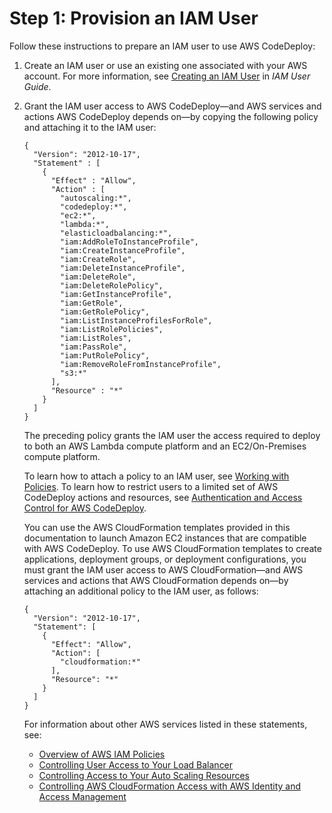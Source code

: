 # Step 1: Provision an IAM User<a name="getting-started-provision-user"></a>

Follow these instructions to prepare an IAM user to use AWS CodeDeploy:

1. Create an IAM user or use an existing one associated with your AWS account\. For more information, see [Creating an IAM User](https://docs.aws.amazon.com/IAM/latest/UserGuide/Using_SettingUpUser.html#Using_CreateUser_console) in *IAM User Guide*\.

1. Grant the IAM user access to AWS CodeDeploy—and AWS services and actions AWS CodeDeploy depends on—by copying the following policy and attaching it to the IAM user:

   ```
   {
     "Version": "2012-10-17",
     "Statement" : [
       {
         "Effect" : "Allow",
         "Action" : [
           "autoscaling:*",
           "codedeploy:*",
           "ec2:*",
           "lambda:*",
           "elasticloadbalancing:*",
           "iam:AddRoleToInstanceProfile",
           "iam:CreateInstanceProfile",
           "iam:CreateRole",
           "iam:DeleteInstanceProfile",
           "iam:DeleteRole",
           "iam:DeleteRolePolicy",
           "iam:GetInstanceProfile",
           "iam:GetRole",
           "iam:GetRolePolicy",
           "iam:ListInstanceProfilesForRole",
           "iam:ListRolePolicies",
           "iam:ListRoles",
           "iam:PassRole",
           "iam:PutRolePolicy",
           "iam:RemoveRoleFromInstanceProfile", 
           "s3:*"
         ],
         "Resource" : "*"
       }    
     ]
   }
   ```

   The preceding policy grants the IAM user the access required to deploy to both an AWS Lambda compute platform and an EC2/On\-Premises compute platform\.

    To learn how to attach a policy to an IAM user, see [Working with Policies](https://docs.aws.amazon.com/IAM/latest/UserGuide/ManagingPolicies.html#AddingPermissions_Console)\. To learn how to restrict users to a limited set of AWS CodeDeploy actions and resources, see [Authentication and Access Control for AWS CodeDeploy](auth-and-access-control.md)\.

   You can use the AWS CloudFormation templates provided in this documentation to launch Amazon EC2 instances that are compatible with AWS CodeDeploy\. To use AWS CloudFormation templates to create applications, deployment groups, or deployment configurations, you must grant the IAM user access to AWS CloudFormation—and AWS services and actions that AWS CloudFormation depends on—by attaching an additional policy to the IAM user, as follows:

   ```
   {
     "Version": "2012-10-17",
     "Statement": [
       {
         "Effect": "Allow",
         "Action": [                
           "cloudformation:*"        
         ],
         "Resource": "*"
       }
     ]
   }
   ```

   For information about other AWS services listed in these statements, see:
   + [Overview of AWS IAM Policies](https://docs.aws.amazon.com/IAM/latest/UserGuide/PoliciesOverview.html)
   + [Controlling User Access to Your Load Balancer](https://docs.aws.amazon.com/elasticloadbalancing/latest/userguide/UsingIAM.html)
   + [Controlling Access to Your Auto Scaling Resources](https://docs.aws.amazon.com/autoscaling/latest/userguide/IAM.html)
   + [Controlling AWS CloudFormation Access with AWS Identity and Access Management](https://docs.aws.amazon.com/AWSCloudFormation/latest/UserGuide/using-iam-template.html)